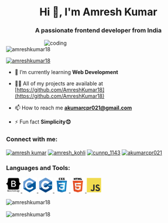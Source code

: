 <h1 align="center">Hi 👋, I'm Amresh Kumar</h1>
<h3 align="center">A passionate frontend developer from India</h3>
<img align="right" alt="coding" width = "400" src = "https://user-images.githubusercontent.com/55389276/140866485-8fb1c876-9a8f-4d6a-98dc-08c4981eaf70.gif">
<p align="left"> <img src="https://komarev.com/ghpvc/?username=amreshkumar18&label=Profile%20views&color=0e75b6&style=flat" alt="amreshkumar18" /> </p>

<p align="left"> <a href="https://github.com/ryo-ma/github-profile-trophy"><img src="https://github-profile-trophy.vercel.app/?username=amreshkumar18" alt="amreshkumar18" /></a> </p>

- 🌱 I’m currently learning **Web Development**

- 👨‍💻 All of my projects are available at [https://github.com/AmreshKumar18](https://github.com/AmreshKumar18)

- 📫 How to reach me **akumarcpr021@gmail.com**

- ⚡ Fun fact **Simplicity😊**

<h3 align="left">Connect with me:</h3>
<p align="left">
<a href="https://linkedin.com/in/amresh kumar" target="blank"><img align="center" src="https://raw.githubusercontent.com/rahuldkjain/github-profile-readme-generator/master/src/images/icons/Social/linked-in-alt.svg" alt="amresh kumar" height="30" width="40" /></a>
<a href="https://instagram.com/amresh_kohli" target="blank"><img align="center" src="https://raw.githubusercontent.com/rahuldkjain/github-profile-readme-generator/master/src/images/icons/Social/instagram.svg" alt="amresh_kohli" height="30" width="40" /></a>
<a href="https://www.codechef.com/users/cunnp_1143" target="blank"><img align="center" src="https://cdn.jsdelivr.net/npm/simple-icons@3.1.0/icons/codechef.svg" alt="cunnp_1143" height="30" width="40" /></a>
<a href="https://www.hackerrank.com/akumarcpr021" target="blank"><img align="center" src="https://raw.githubusercontent.com/rahuldkjain/github-profile-readme-generator/master/src/images/icons/Social/hackerrank.svg" alt="akumarcpr021" height="30" width="40" /></a>
</p>

<h3 align="left">Languages and Tools:</h3>
<p align="left"> <a href="https://getbootstrap.com" target="_blank" rel="noreferrer"> <img src="https://raw.githubusercontent.com/devicons/devicon/master/icons/bootstrap/bootstrap-plain-wordmark.svg" alt="bootstrap" width="40" height="40"/> </a> <a href="https://www.cprogramming.com/" target="_blank" rel="noreferrer"> <img src="https://raw.githubusercontent.com/devicons/devicon/master/icons/c/c-original.svg" alt="c" width="40" height="40"/> </a> <a href="https://www.w3schools.com/cpp/" target="_blank" rel="noreferrer"> <img src="https://raw.githubusercontent.com/devicons/devicon/master/icons/cplusplus/cplusplus-original.svg" alt="cplusplus" width="40" height="40"/> </a> <a href="https://www.w3schools.com/css/" target="_blank" rel="noreferrer"> <img src="https://raw.githubusercontent.com/devicons/devicon/master/icons/css3/css3-original-wordmark.svg" alt="css3" width="40" height="40"/> </a> <a href="https://www.w3.org/html/" target="_blank" rel="noreferrer"> <img src="https://raw.githubusercontent.com/devicons/devicon/master/icons/html5/html5-original-wordmark.svg" alt="html5" width="40" height="40"/> </a> <a href="https://developer.mozilla.org/en-US/docs/Web/JavaScript" target="_blank" rel="noreferrer"> <img src="https://raw.githubusercontent.com/devicons/devicon/master/icons/javascript/javascript-original.svg" alt="javascript" width="40" height="40"/> </a> </p>

<p><img align="center" src="https://github-readme-stats.vercel.app/api/top-langs?username=amreshkumar18&show_icons=true&locale=en&layout=compact" alt="amreshkumar18" /></p>

<p><img align="center" src="https://github-readme-streak-stats.herokuapp.com/?user=amreshkumar18&" alt="amreshkumar18" /></p>
